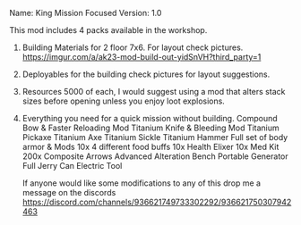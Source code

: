 Name: King Mission Focused
Version: 1.0

This mod includes 4 packs available in the workshop.
1. Building Materials for 2 floor 7x6. For layout check pictures.
https://imgur.com/a/ak23-mod-build-out-yidSnVH?third_party=1
2. Deployables for the building check pictures for layout suggestions.
3. Resources 5000 of each, I would suggest using a mod that alters stack sizes before opening unless you enjoy loot explosions.
4. Everything you need for a quick mission without building.
   Compound Bow & Faster Reloading Mod
   Titanium Knife & Bleeding Mod
   Titanium Pickaxe
   Titanium Axe
   Titanium Sickle
   Titanium Hammer
   Full set of body armor & Mods
   10x 4 different food buffs
   10x Health Elixer
   10x Med Kit
   200x Composite Arrows
   Advanced Alteration Bench
   Portable Generator
   Full Jerry Can
   Electric Tool

   
   If anyone would like some modifications to any of this drop me a message on the discords
   https://discord.com/channels/936621749733302292/936621750307942463
